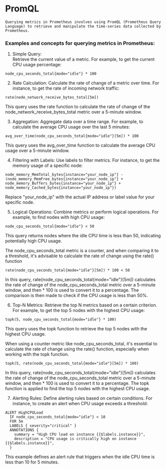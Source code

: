 # PromQL
```
Querying metrics in Prometheus involves using PromQL (Prometheus Query Language) to retrieve and manipulate the time-series data collected by Prometheus.  
```

### Examples and concepts for querying metrics in Prometheus:

1. Simple Query:  
Retrieve the current value of a metric. For example, to get the current CPU usage percentage:  
```
node_cpu_seconds_total{mode="idle"} * 100
```

2. Rate Calculation:
Calculate the rate of change of a metric over time. For instance, to get the rate of incoming network traffic:
```
rate(node_network_receive_bytes_total[5m])  
```
This query uses the rate function to calculate the rate of change of the node_network_receive_bytes_total metric over a 5-minute window.  

3. Aggregation:
Aggregate data over a time range. For example, to calculate the average CPU usage over the last 5 minutes:
```
avg_over_time(node_cpu_seconds_total{mode="idle"}[5m]) * 100
```
This query uses the avg_over_time function to calculate the average CPU usage over a 5-minute window.

4. Filtering with Labels:
Use labels to filter metrics. For instance, to get the memory usage of a specific node:
```
node_memory_MemTotal_bytes{instance="your_node_ip"} - (node_memory_MemFree_bytes{instance="your_node_ip"} + node_memory_Buffers_bytes{instance="your_node_ip"} + node_memory_Cached_bytes{instance="your_node_ip"})
```
Replace "your_node_ip" with the actual IP address or label value for your specific node.  

5. Logical Operations:
Combine metrics or perform logical operations. For example, to find nodes with high CPU usage:
```
node_cpu_seconds_total{mode="idle"} < 50
```
This query returns nodes where the idle CPU time is less than 50, indicating potentially high CPU usage.  

The node_cpu_seconds_total metric is a counter, and when comparing it to a threshold, it's advisable to calculate the rate of change using the rate() function  

```
rate(node_cpu_seconds_total{mode="idle"}[5m]) * 100 < 50
```
In this query, rate(node_cpu_seconds_total{mode="idle"}[5m]) calculates the rate of change of the node_cpu_seconds_total metric over a 5-minute window, and then * 100 is used to convert it to a percentage. The comparison is then made to check if the CPU usage is less than 50%.  


6. Top-N Metrics:
Retrieve the top N metrics based on a certain criterion. For example, to get the top 5 nodes with the highest CPU usage:  
```
topk(5, node_cpu_seconds_total{mode="idle"} * 100)
```
This query uses the topk function to retrieve the top 5 nodes with the highest CPU usage.

When using a counter metric like node_cpu_seconds_total, it's essential to calculate the rate of change using the rate() function, especially when working with the topk function.  
```
topk(5, rate(node_cpu_seconds_total{mode="idle"}[5m]) * 100)
```
In this query, rate(node_cpu_seconds_total{mode="idle"}[5m]) calculates the rate of change of the node_cpu_seconds_total metric over a 5-minute window, and then * 100 is used to convert it to a percentage. The topk function is applied to find the top 5 nodes with the highest CPU usage.  


7. Alerting Rules:
Define alerting rules based on certain conditions. For instance, to create an alert when CPU usage exceeds a threshold:
```
ALERT HighCPULoad
  IF node_cpu_seconds_total{mode="idle"} < 10
  FOR 5m
  LABELS { severity="critical" }
  ANNOTATIONS {
    summary = "High CPU load on instance {{$labels.instance}}",
    description = "CPU usage is critically high on instance {{$labels.instance}}",
  }
```
This example defines an alert rule that triggers when the idle CPU time is less than 10 for 5 minutes.  